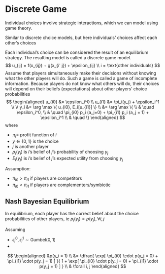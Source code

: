 # Discrete Game

Individual choices involve strategic interactions, which we can model
using game theory.

Similar to discrete choice models, but here individuals’ choices affect each other’s choices

Each individual’s choice can be considered the result of an equilibrium strategy. The resulting model is called a discrete game model.
$$
u_{ij} = f(x_{ij}) + g(x_{i' j}) + \epsilon_{ij} \\
i = \text{other individuals}
$$
Assume that players simultaneously make their decisions without knowing
what the other players will do. Such a game is called a game of incomplete information.
Because players do not know what others will do, their choices will depend on their beliefs
(expectations) about other players’ choice probabilities
$$
\begin{aligned}
u_{i0} &= \epsilon_i^0 \\
u_{i1} &= \pi_i(y_j) + \epsilon_i^1 \\
\\
y_i
&= \arg \max \{ u_{i0}, E_i[u_{i1}] \} \\
&= \arg \max \{ \\
& \quad  \epsilon_i^0, \\
& \quad  \pi_{i0} p_i (a_j=0) + \pi_{i1} p_i (a_j = 1) + \epsilon_i^1 \\
& \quad  \}
\end{aligned}
$$
where

- $\pi_i =$ profit function of $i$
- $y \in \{ 0, 1 \}$ is the choice
- $j$ is another player
- $p_i(y_j)$ is $i$’s belief of $j$’s probability of choosing $y_j$
- $E_i(y_j)$ is $i$’s belief of $j$’s expected utility from choosing $y_j$

Assumption:

- $\pi_{i0} > \pi_{i1}$ if players are competitors
- $\pi_{i0} < \pi_{i1}$ if players are complementers/symbiotic

## Nash Bayesian Equilibrium

In equilibrium, each player has the correct belief about the
choice probabilities of other players, ie $p_i(y_j) = p(y_j) , \forall i, j$

Assuming

- $\epsilon_i^0, \epsilon_i^1 \sim \text{Gumbel}(0, 1)$ 
- 

$$
\begin{aligned}
&p(y_i = 1) \\
&= \dfrac{
\exp[
\pi_{i0} \cdot p(y_j = 0) + \pi_{i1} \cdot p(y_j = 1)
]
}{
1 + \exp[
\pi_{i0} \cdot p(y_j = 0) + \pi_{i1} \cdot p(y_j = 1)
]
} \\
& \forall i, j
\end{aligned}
$$

